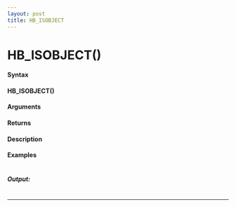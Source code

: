 ```yaml
---
layout: post
title: HB_ISOBJECT
---
```


# HB_ISOBJECT()


#### Syntax

#### HB_ISOBJECT()

#### Arguments

#### Returns

#### Description

#### Examples

```

```

##### Output:

```

```

---